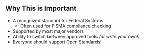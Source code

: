## Why This is Important

* A recognized standard for Federal Systems
    * Often used for FISMA compliance checking
* Supported by most major vendors
* Ability to switch between approved tools *(or write your own!)*
* Everyone should support Open Standards!
